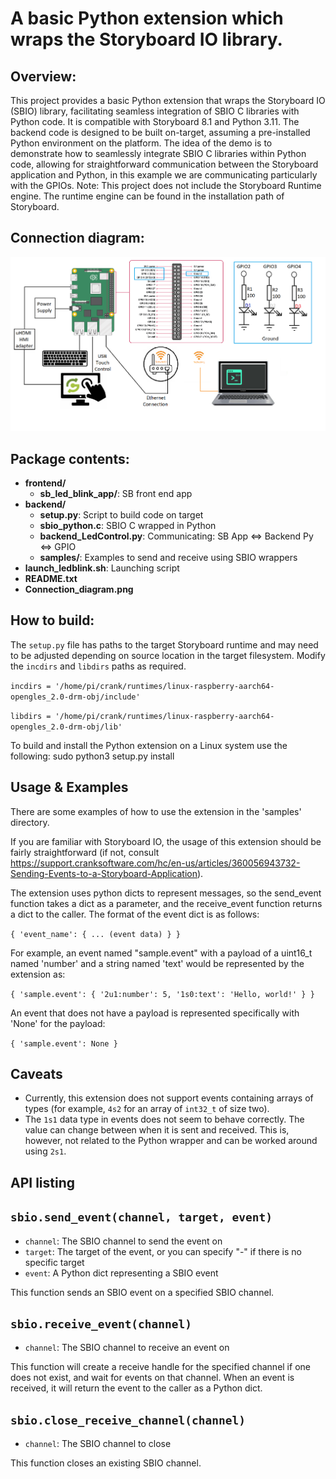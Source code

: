 # A basic Python extension which wraps the Storyboard IO library.

## Overview:
This project provides a basic Python extension that wraps the Storyboard IO (SBIO) library, facilitating seamless integration of SBIO C libraries with Python code. It is compatible with Storyboard 8.1 and Python 3.11. The backend code is designed to be built on-target, assuming a pre-installed Python environment on the platform. The idea of the demo is to demonstrate how to seamlessly integrate SBIO C libraries within Python code, allowing for straightforward communication between the Storyboard application and Python, in this example we are communicating particularly with the GPIOs.
Note: This project does not include the Storyboard Runtime engine. The runtime engine can be found in the installation path of Storyboard.

## Connection diagram:
![alt text](https://github.com/MaximilianoZa/sb_demos/blob/main/python_sbio_rpi5_led_demo/Connection_diagram.png?raw+true)

## Package contents:
- **frontend/**
  - **sb_led_blink_app/**: SB front end app
- **backend/**
  - **setup.py**: Script to build code on target
  - **sbio_python.c**: SBIO C wrapped in Python
  - **backend_LedControl.py**: Communicating: SB App <=> Backend Py <=> GPIO
  - **samples/**: Examples to send and receive using SBIO wrappers
- **launch_ledblink.sh**: Launching script
- **README.txt**
- **Connection_diagram.png**

## How to build:
The `setup.py` file has paths to the target Storyboard runtime and may need to be adjusted depending on source location in the target filesystem. Modify the `incdirs` and `libdirs` paths as required.

`incdirs = '/home/pi/crank/runtimes/linux-raspberry-aarch64-opengles_2.0-drm-obj/include'`

`libdirs = '/home/pi/crank/runtimes/linux-raspberry-aarch64-opengles_2.0-drm-obj/lib'`

To build and install the Python extension on a Linux system use the following:
sudo python3 setup.py install

## Usage & Examples
There are some examples of how to use the extension in the 'samples' directory.

If you are familiar with Storyboard IO, the usage of this extension should be fairly straightforward (if not, consult https://support.cranksoftware.com/hc/en-us/articles/360056943732-Sending-Events-to-a-Storyboard-Application).

The extension uses python dicts to represent messages, so the send_event function takes a dict as a parameter, and the receive_event function returns a dict to the caller. The format of the event dict is as follows:

`{
	'event_name': {
		... (event data)
	}
}`

For example, an event named "sample.event" with a payload of a uint16_t named 'number' and a string named 'text' would be represented by the extension as:

`{
	'sample.event': {
		'2u1:number': 5,
		'1s0:text': 'Hello, world!'
	}
}`

An event that does not have a payload is represented specifically with 'None' for the payload:

`{
	'sample.event': None
}`

## Caveats
- Currently, this extension does not support events containing arrays of types (for example, `4s2` for an array of `int32_t` of size two).
- The `1s1` data type in events does not seem to behave correctly. The value can change between when it is sent and received. This is, however, not related to the Python wrapper and can be worked around using `2s1`.

## API listing

## `sbio.send_event(channel, target, event)`
- `channel`: The SBIO channel to send the event on
- `target`: The target of the event, or you can specify "-" if there is no specific target
- `event`: A Python dict representing a SBIO event

This function sends an SBIO event on a specified SBIO channel.

## `sbio.receive_event(channel)`
- `channel`: The SBIO channel to receive an event on

This function will create a receive handle for the specified channel if one does not exist, and wait for events on that channel. When an event is received, it will return the event to the caller as a Python dict.

## `sbio.close_receive_channel(channel)`
- `channel`: The SBIO channel to close

This function closes an existing SBIO channel.

